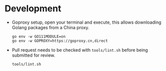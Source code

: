 # Development

* Goproxy setup, open your terminal and execute, this allows downloading Golang packages from a China proxy.
  ```
  go env -w GO111MODULE=on
  go env -w GOPROXY=https://goproxy.cn,direct
  ```
* Pull request needs to be checked with `tools/lint.sh` before being submitted for review.
  ```
  tools/lint.sh
  ```
